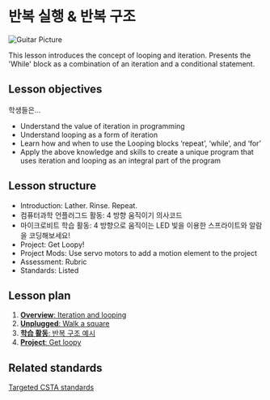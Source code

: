 # 반복 실행 & 반복 구조

![Guitar Picture](/static/courses/csintro/iteration/guitar.jpg)

This lesson introduces the concept of looping and iteration. Presents the 'While' block as a combination of an iteration and a conditional statement.

## Lesson objectives

학생들은...

* Understand the value of iteration in programming
* Understand looping as a form of iteration
* Learn how and when to use the Looping blocks ‘repeat’, ‘while’, and ‘for’
* Apply the above knowledge and skills to create a unique program that uses iteration and looping as an integral part of the program

## Lesson structure

* Introduction: Lather. Rinse. Repeat.
* 컴퓨터과학 언플러그드 활동: 4 방향 움직이기 의사코드
* 마이크로비트 학습 활동: 4 방향으로 움직이는 LED 빛을 이용한 스프라이트와 알람을 코딩해보세요!
* Project: Get Loopy!
* Project Mods: Use servo motors to add a motion element to the project
* Assessment: Rubric 
* Standards: Listed

## Lesson plan

1. [**Overview**: Iteration and looping](/courses/csintro/iteration/overview)
2. [**Unplugged**: Walk a square](/courses/csintro/iteration/unplugged)
3. [**학습 활동**: 반복 구조 예시](/courses/csintro/iteration/activity)
4. [**Project**: Get loopy](/courses/csintro/iteration/project)

## Related standards

[Targeted CSTA standards](/courses/csintro/iteration/standards)